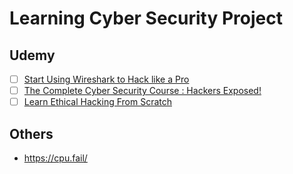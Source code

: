 # Learning Cyber Security Project

## Udemy

- [ ] [Start Using Wireshark to Hack like a Pro](https://www.udemy.com/course/start-using-wireshark-to-hack-like-a-pro/)
- [ ] [The Complete Cyber Security Course : Hackers Exposed!](https://www.udemy.com/course/start-using-wireshark-to-hack-like-a-pro/)
- [ ] [Learn Ethical Hacking From Scratch](https://www.udemy.com/course/learn-ethical-hacking-from-scratch/)

## Others
      
- https://cpu.fail/
